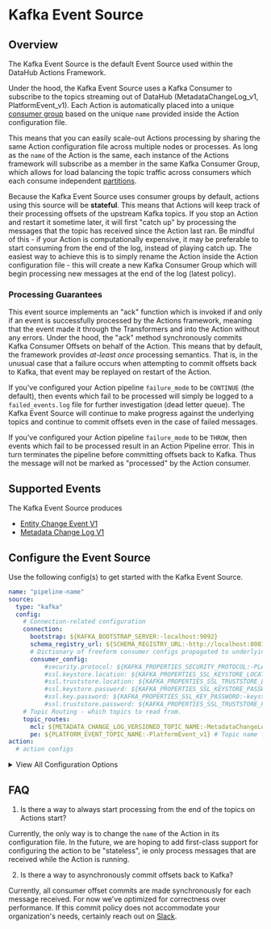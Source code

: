 # Kafka Event Source

## Overview

The Kafka Event Source is the default Event Source used within the DataHub Actions Framework.

Under the hood, the Kafka Event Source uses a Kafka Consumer to subscribe to the topics streaming
out of DataHub (MetadataChangeLog_v1, PlatformEvent_v1). Each Action is automatically placed into a unique
[consumer group](https://docs.confluent.io/platform/current/clients/consumer.html#consumer-groups) based on
the unique `name` provided inside the Action configuration file.

This means that you can easily scale-out Actions processing by sharing the same Action configuration file across
multiple nodes or processes. As long as the `name` of the Action is the same, each instance of the Actions framework will subscribe as a member in the same Kafka Consumer Group, which allows for load balancing the
topic traffic across consumers which each consume independent [partitions](https://developer.confluent.io/learn-kafka/apache-kafka/partitions/#kafka-partitioning). 

Because the Kafka Event Source uses consumer groups by default, actions using this source will be **stateful**. 
This means that Actions will keep track of their processing offsets of the upstream Kafka topics. If you 
stop an Action and restart it sometime later, it will first "catch up" by processing the messages that the topic
has received since the Action last ran. Be mindful of this - if your Action is computationally expensive, it may be preferable to start consuming from the end of the log, instead of playing catch up. The easiest way to achieve this is to simply rename the Action inside the Action configuration file - this will create a new Kafka Consumer Group which will begin processing new messages at the end of the log (latest policy). 

### Processing Guarantees

This event source implements an "ack" function which is invoked if and only if an event is successfully processed
by the Actions framework, meaning that the event made it through the Transformers and into the Action without
any errors. Under the hood, the "ack" method synchronously commits Kafka Consumer Offsets on behalf of the Action. This means that by default, the framework provides *at-least once* processing semantics. That is, in the unusual case that a failure occurs when attempting to commit offsets back to Kafka, that event may be replayed on restart of the Action. 

If you've configured your Action pipeline `failure_mode` to be `CONTINUE` (the default), then events which
fail to be processed will simply be logged to a `failed_events.log` file for further investigation (dead letter queue). The Kafka Event Source will continue to make progress against the underlying topics and continue to commit offsets even in the case of failed messages. 

If you've configured your Action pipeline `failure_mode` to be `THROW`, then events which fail to be processed result in an Action Pipeline error. This in turn terminates the pipeline before committing offsets back to Kafka. Thus the message will not be marked as "processed" by the Action consumer.


## Supported Events

The Kafka Event Source produces

- [Entity Change Event V1](../events/entity-change-event.md)
- [Metadata Change Log V1](../events/metadata-change-log-event.md)


## Configure the Event Source

Use the following config(s) to get started with the Kafka Event Source. 

```yml
name: "pipeline-name"
source:
  type: "kafka"
  config:
    # Connection-related configuration
    connection:
      bootstrap: ${KAFKA_BOOTSTRAP_SERVER:-localhost:9092}
      schema_registry_url: ${SCHEMA_REGISTRY_URL:-http://localhost:8081}
      # Dictionary of freeform consumer configs propagated to underlying Kafka Consumer 
      consumer_config: 
          #security.protocol: ${KAFKA_PROPERTIES_SECURITY_PROTOCOL:-PLAINTEXT}
          #ssl.keystore.location: ${KAFKA_PROPERTIES_SSL_KEYSTORE_LOCATION:-/mnt/certs/keystore}
          #ssl.truststore.location: ${KAFKA_PROPERTIES_SSL_TRUSTSTORE_LOCATION:-/mnt/certs/truststore}
          #ssl.keystore.password: ${KAFKA_PROPERTIES_SSL_KEYSTORE_PASSWORD:-keystore_password}
          #ssl.key.password: ${KAFKA_PROPERTIES_SSL_KEY_PASSWORD:-keystore_password}
          #ssl.truststore.password: ${KAFKA_PROPERTIES_SSL_TRUSTSTORE_PASSWORD:-truststore_password}
    # Topic Routing - which topics to read from.
    topic_routes:
      mcl: ${METADATA_CHANGE_LOG_VERSIONED_TOPIC_NAME:-MetadataChangeLog_Versioned_v1} # Topic name for MetadataChangeLog_v1 events. 
      pe: ${PLATFORM_EVENT_TOPIC_NAME:-PlatformEvent_v1} # Topic name for PlatformEvent_v1 events. 
action:
  # action configs
```

<details>
  <summary>View All Configuration Options</summary>
  
  | Field | Required | Default | Description |
  | --- | :-: | :-: | --- |
  | `connection.bootstrap` | ✅ | N/A | The Kafka bootstrap URI, e.g. `localhost:9092`. |
  | `connection.schema_registry_url` | ✅ | N/A | The URL for the Kafka schema registry, e.g. `http://localhost:8081` |
  | `connection.consumer_config` | ❌ | {} | A set of key-value pairs that represents arbitrary Kafka Consumer configs |
  | `topic_routes.mcl` | ❌  | `MetadataChangeLog_v1` | The name of the topic containing MetadataChangeLog events |
  | `topic_routes.pe` | ❌ | `PlatformEvent_v1` | The name of the topic containing PlatformEvent events |
</details>


## FAQ

1. Is there a way to always start processing from the end of the topics on Actions start?

Currently, the only way is to change the `name` of the Action in its configuration file. In the future,
we are hoping to add first-class support for configuring the action to be "stateless", ie only process
messages that are received while the Action is running.

2. Is there a way to asynchronously commit offsets back to Kafka?

Currently, all consumer offset commits are made synchronously for each message received. For now we've optimized for correctness over performance. If this commit policy does not accommodate your organization's needs, certainly reach out on [Slack](https://datahubproject.io/slack?utm_source=docs&utm_medium=docs&utm_campaign=docs_page_link). 